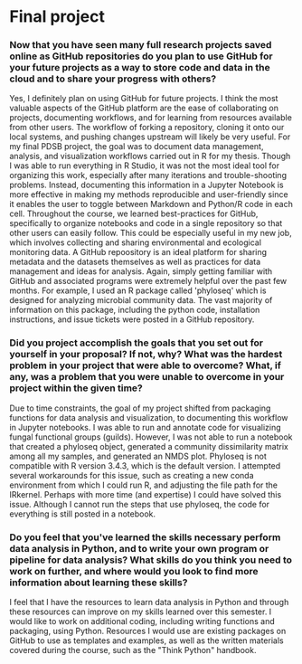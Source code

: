 # Final project 

### Now that you have seen many full research projects saved online as GitHub repositories do you plan to use GitHub for your future projects as a way to store code and data in the cloud and to share your progress with others? 

Yes, I definitely plan on using GitHub for future projects. I think the most valuable aspects of the GitHub platform are the ease of collaborating on projects, documenting workflows, and for learning from resources available from other users. The workflow of forking a repository, cloning it onto our local systems, and pushing changes upstream will likely be very useful. For my final PDSB project, the goal was to document data management, analysis, and visualization workflows carried out in R for my thesis. Though I was able to run everything in R Studio, it was not the most ideal tool for organizing this work, especially after many iterations and trouble-shooting problems. Instead, documenting this information in a Jupyter Notebook is more effective in making my methods reproducible and user-friendly since it enables the user to toggle between Markdown and Python/R code in each cell. Throughout the course, we learned best-practices for GitHub, specifically to organize notebooks and code in a single repository so that other users can easily follow. This could be especially useful in my new job, which involves collecting and sharing environmental and ecological monitoring data. A GitHub repoository is an ideal platform for sharing metadata and the datasets themselves as well as practices for data management and ideas for analysis. Again, simply getting familiar with GitHub and associated programs were extremely helpful over the past few months. For example, I used an R package called 'phyloseq' which is designed for analyzing microbial community data. The vast majority of information on this package, including the python code, installation instructions, and issue tickets were posted in a GitHub repository. 


### Did you project accomplish the goals that you set out for yourself in your proposal? If not, why? What was the hardest problem in your project that were able to overcome? What, if any, was a problem that you were unable to overcome in your project within the given time?

Due to time constraints, the goal of my project shifted from packaging functions for data analysis and visualization, to documenting this workflow in Jupyter notebooks. I was able to run and annotate code for visualizing fungal functional groups (guilds). However, I was not able to run a notebook that created a phyloseq object, generated a community dissimilarity matrix among all my samples, and generated an NMDS plot. Phyloseq is not compatible with R version 3.4.3, which is the default version. I attempted several workarounds for this issue, such as creating a new conda environment from which I could run R, and adjusting the file path for the IRkernel. Perhaps with more time (and expertise) I could have solved this issue. Although I cannot run the steps that use phyloseq, the code for everything is still posted in a notebook. 

### Do you feel that you've learned the skills necessary perform data analysis in Python, and to write your own program or pipeline for data analysis? What skills do you think you need to work on further, and where would you look to find more information about learning these skills?

I feel that I have the resources to learn data analysis in Python and through these resources can improve on my skills learned over this semester. I would like to work on additional coding, including writing functions and packaging, using Python. Resources I would use are existing packages on GitHub to use as templates and examples, as well as the written materials covered during the course, such as the "Think Python" handbook. 
